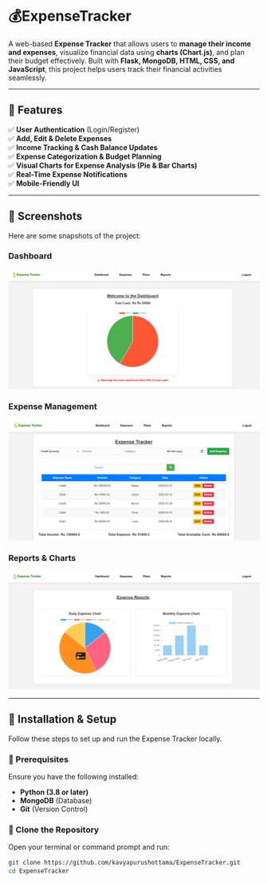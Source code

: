 # 💰ExpenseTracker 

A web-based **Expense Tracker** that allows users to **manage their income and expenses**, visualize financial data using **charts (Chart.js)**, and plan their budget effectively. Built with **Flask, MongoDB, HTML, CSS, and JavaScript**, this project helps users track their financial activities seamlessly.  

---

## 🌟 Features  
✅ **User Authentication** (Login/Register)  
✅ **Add, Edit & Delete Expenses**  
✅ **Income Tracking & Cash Balance Updates**  
✅ **Expense Categorization & Budget Planning**  
✅ **Visual Charts for Expense Analysis (Pie & Bar Charts)**  
✅ **Real-Time Expense Notifications**  
✅ **Mobile-Friendly UI**  

---

## 📸 Screenshots  
Here are some snapshots of the project:  

### **Dashboard**  
![Dashboard](static/images/Dashboard.png)  

### **Expense Management**  
![Expenses](static/images/Expenses.png)  

### **Reports & Charts**  
![Reports](static/images/Reports.png)  

---

## 🚀 Installation & Setup  
Follow these steps to set up and run the Expense Tracker locally.  

### **🔹 Prerequisites**  
Ensure you have the following installed:  
- **Python (3.8 or later)**  
- **MongoDB** (Database)  
- **Git** (Version Control)  

### **🔹 Clone the Repository**  
Open your terminal or command prompt and run:  
```sh
git clone https://github.com/kavyapurushottama/ExpenseTracker.git
cd ExpenseTracker
